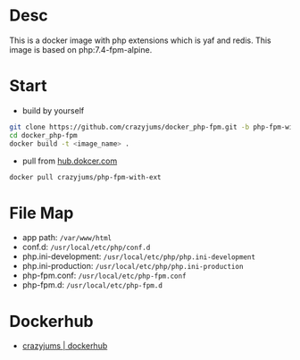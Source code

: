 # Desc

This is a docker image with php extensions which is yaf and redis.
This image is based on php:7.4-fpm-alpine.

# Start

- build by yourself

```bash
git clone https://github.com/crazyjums/docker_php-fpm.git -b php-fpm-with-ext
cd docker_php-fpm
docker build -t <image_name> .
```

- pull from [hub.dokcer.com](https://hub.docker.com/r/crazyjums/php-fpm-with-ext)

```bash
docker pull crazyjums/php-fpm-with-ext
```

# File Map

- app path: `/var/www/html`
- conf.d: `/usr/local/etc/php/conf.d`
- php.ini-development: `/usr/local/etc/php/php.ini-development`
- php.ini-production: `/usr/local/etc/php/php.ini-production`
- php-fpm.conf: `/usr/local/etc/php-fpm.conf`
- php-fpm.d: `/usr/local/etc/php-fpm.d`

# Dockerhub

- [crazyjums | dockerhub](https://hub.docker.com/r/crazyjums/php-fpm-with-ext)
